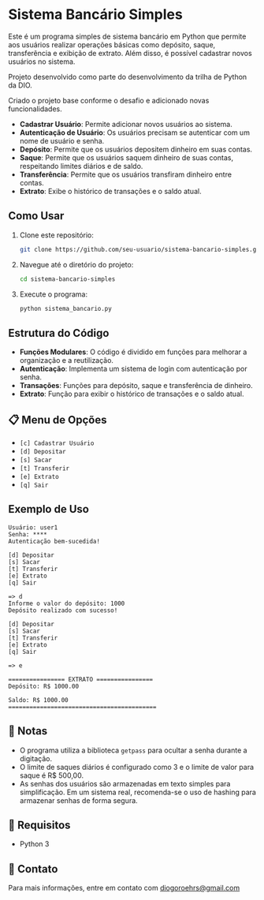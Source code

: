 # Sistema Bancário Simples

Este é um programa simples de sistema bancário em Python que permite aos usuários realizar operações básicas como depósito, saque, transferência e exibição de extrato. Além disso, é possível cadastrar novos usuários no sistema.

Projeto desenvolvido como parte do desenvolvimento da trilha de Python da DIO.

Criado o projeto base conforme o desafio e adicionado novas funcionalidades.

- **Cadastrar Usuário**: Permite adicionar novos usuários ao sistema.
- **Autenticação de Usuário**: Os usuários precisam se autenticar com um nome de usuário e senha.
- **Depósito**: Permite que os usuários depositem dinheiro em suas contas.
- **Saque**: Permite que os usuários saquem dinheiro de suas contas, respeitando limites diários e de saldo.
- **Transferência**: Permite que os usuários transfiram dinheiro entre contas.
- **Extrato**: Exibe o histórico de transações e o saldo atual.

## Como Usar

1. Clone este repositório:
    ```bash
    git clone https://github.com/seu-usuario/sistema-bancario-simples.git
    ```

2. Navegue até o diretório do projeto:
    ```bash
    cd sistema-bancario-simples
    ```

3. Execute o programa:
    ```bash
    python sistema_bancario.py
    ```

## Estrutura do Código

- **Funções Modulares**: O código é dividido em funções para melhorar a organização e a reutilização.
- **Autenticação**: Implementa um sistema de login com autenticação por senha.
- **Transações**: Funções para depósito, saque e transferência de dinheiro.
- **Extrato**: Função para exibir o histórico de transações e o saldo atual.

 ## 📋 Menu de Opções

- `[c] Cadastrar Usuário`
- `[d] Depositar`
- `[s] Sacar`
- `[t] Transferir`
- `[e] Extrato`
- `[q] Sair`


## Exemplo de Uso

```plaintext
Usuário: user1
Senha: ****
Autenticação bem-sucedida!

[d] Depositar
[s] Sacar
[t] Transferir
[e] Extrato
[q] Sair

=> d
Informe o valor do depósito: 1000
Depósito realizado com sucesso!

[d] Depositar
[s] Sacar
[t] Transferir
[e] Extrato
[q] Sair

=> e

================ EXTRATO ================
Depósito: R$ 1000.00

Saldo: R$ 1000.00
==========================================
```

## 📝 Notas

- O programa utiliza a biblioteca `getpass` para ocultar a senha durante a digitação.
- O limite de saques diários é configurado como 3 e o limite de valor para saque é R$ 500,00.
- As senhas dos usuários são armazenadas em texto simples para simplificação. Em um sistema real, recomenda-se o uso de hashing para armazenar senhas de forma segura.

## 📌 Requisitos

- Python 3

## 📧 Contato

Para mais informações, entre em contato com diogoroehrs@gmail.com

